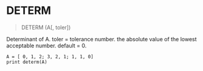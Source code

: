 # DETERM

> DETERM (A[, toler])

Determinant of A. toler = tolerance number. the absolute value of the lowest acceptable number. default = 0.

```
A = [ 0, 1, 2; 3, 2, 1; 1, 1, 0]
print determ(A)
```


